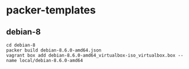 packer-templates
================

debian-8
--------

    cd debian-8
    packer build debian-8.6.0-amd64.json
    vagrant box add debian-8.6.0-amd64_virtualbox-iso_virtualbox.box --name local/debian-8.6.0-amd64

